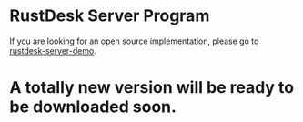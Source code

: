 # RustDesk Server Program
If you are looking for an open source implementation, please go to [rustdesk-server-demo](https://github.com/rustdesk/rustdesk-server-demo).

# A totally new version will be ready to be downloaded soon.
